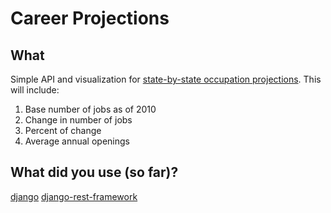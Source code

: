 # Career Projections


## What
Simple API and visualization for [state-by-state occupation projections](http://www.projectionscentral.com/Projections/LongTerm). This will include:

1. Base number of jobs as of 2010
2. Change in number of jobs
3. Percent of change
4. Average annual openings

## What did you use (so far)?

[django](https://www.djangoproject.com/)
[django-rest-framework](http://django-rest-framework.org/)
